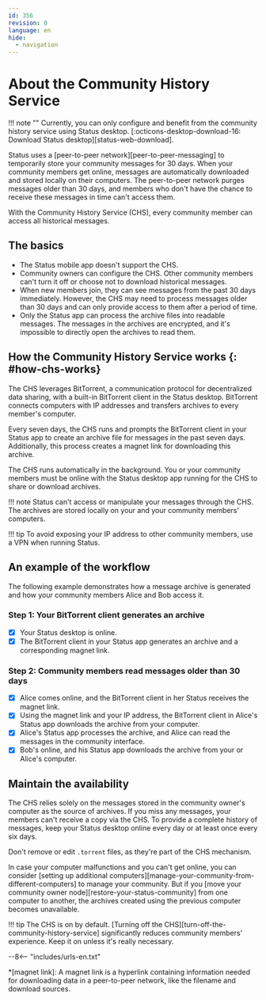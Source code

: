 ```yaml
---
id: 356
revision: 0
language: en
hide:
  - navigation 
---
```


# About the Community History Service

!!! note ""
     Currently, you can only configure and benefit from the community history service using Status desktop. [:octicons-desktop-download-16: Download Status desktop][status-web-download].

Status uses a [peer-to-peer network][peer-to-peer-messaging] to temporarily store your community messages for 30 days. When your community members get online, messages are automatically downloaded and stored locally on their computers. The peer-to-peer network purges messages older than 30 days, and members who don't have the chance to receive these messages in time can't access them.

With the Community History Service (CHS), every community member can access all historical messages.

## The basics

- The Status mobile app doesn't support the CHS.
- Community owners can configure the CHS. Other community members can't turn it off or choose not to download historical messages.
- When new members join, they can see messages from the past 30 days immediately. However, the CHS may need to process messages older than 30 days and can only provide access to them after a period of time.
- Only the Status app can process the archive files into readable messages. The messages in the archives are encrypted, and it's impossible to directly open the archives to read them.

## How the Community History Service works {: #how-chs-works}

The CHS leverages BitTorrent, a communication protocol for decentralized data sharing, with a built-in BitTorrent client in the Status desktop. BitTorrent connects computers with IP addresses and transfers archives to every member's computer.

Every seven days, the CHS runs and prompts the BitTorrent client in your Status app to create an archive file for messages in the past seven days. Additionally, this process creates a magnet link for downloading this archive.

The CHS runs automatically in the background. You or your community members must be online with the Status desktop app running for the CHS to share or download archives.

!!! note
    Status can't access or manipulate your messages through the CHS. The archives are stored locally on your and your community members' computers.

!!! tip
    To avoid exposing your IP address to other community members, use a VPN when running Status.

## An example of the workflow

The following example demonstrates how a message archive is generated and how your community members Alice and Bob access it.

### Step 1: Your BitTorrent client generates an archive

- [x] Your Status desktop is online.
- [x] The BitTorrent client in your Status app generates an archive and a corresponding magnet link.

### Step 2: Community members read messages older than 30 days

- [x] Alice comes online, and the BitTorrent client in her Status receives the magnet link.
- [x] Using the magnet link and your IP address, the BitTorrent client in Alice's Status app downloads the archive from your computer.
- [x] Alice's Status app processes the archive, and Alice can read the messages in the community interface.
- [x] Bob's online, and his Status app downloads the archive from your or Alice's computer.

## Maintain the availability

The CHS relies solely on the messages stored in the community owner's computer as the source of archives. If you miss any messages, your members can't receive a copy via the CHS. To provide a complete history of messages, keep your Status desktop online every day or at least once every six days.

Don't remove or edit `.torrent` files, as they're part of the CHS mechanism.

In case your computer malfunctions and you can't get online, you can consider [setting up additional computers][manage-your-community-from-different-computers] to manage your community. But if you [move your community owner node][restore-your-status-community] from one computer to another, the archives created using the previous computer becomes unavailable.

!!! tip
    The CHS is on by default. [Turning off the CHS][turn-off-the-community-history-service] significantly reduces community members' experience. Keep it on unless it's really necessary.

--8<-- "includes/urls-en.txt"

*[magnet link]: A magnet link is a hyperlink containing information needed for downloading data in a peer-to-peer network, like the filename and download sources.

